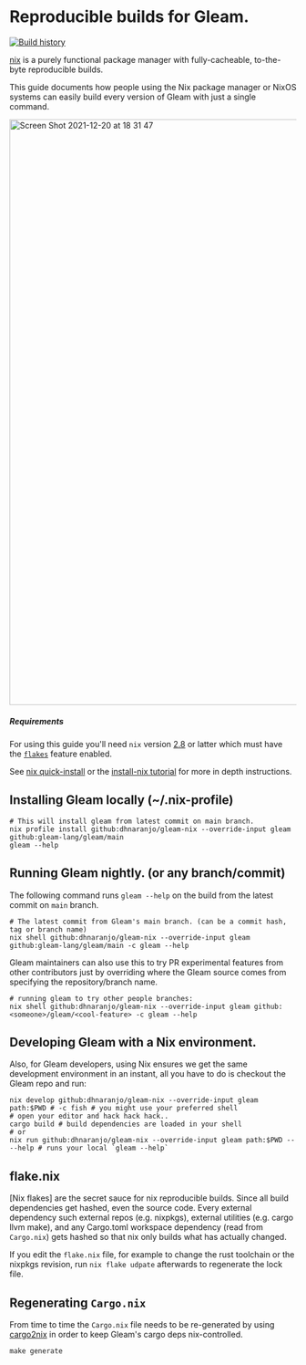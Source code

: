 # Reproducible builds for Gleam.

[![Build history](https://buildstats.info/github/chart/vic/gleam-nix?branch=main)](https://github.com/vic/gleam-nix/actions)

[nix](https://nixos.org/) is a purely functional package manager with
fully-cacheable, to-the-byte reproducible builds.

This guide documents how people using the Nix package manager or
NixOS systems can easily build every version of Gleam with just
a single command.

<img width="1027" alt="Screen Shot 2021-12-20 at 18 31 47" src="https://user-images.githubusercontent.com/331/146850903-6fd42dda-cef3-4f3b-a720-1916ba91ca22.png">


##### Requirements

For using this guide you'll need `nix` version [2.8](https://discourse.nixos.org/t/nix-2-8-0-released/18714)
or latter which must have the [`flakes`](https://nixos.wiki/wiki/Flakes) feature enabled.

See [nix quick-install](https://nixos.org/download.html) or the [install-nix tutorial](https://nix.dev/tutorials/install-nix)
for more in depth instructions.

## Installing Gleam locally (~/.nix-profile)

```shell
# This will install gleam from latest commit on main branch.
nix profile install github:dhnaranjo/gleam-nix --override-input gleam github:gleam-lang/gleam/main
gleam --help
```

## Running Gleam nightly. (or any branch/commit)

The following command runs `gleam --help` on the build from
the latest commit on `main` branch.

```shell
# The latest commit from Gleam's main branch. (can be a commit hash, tag or branch name)
nix shell github:dhnaranjo/gleam-nix --override-input gleam github:gleam-lang/gleam/main -c gleam --help
```

Gleam maintainers can also use this to try PR experimental features
from other contributors just by overriding where the Gleam source
comes from specifying the repository/branch name.

```shell
# running gleam to try other people branches:
nix shell github:dhnaranjo/gleam-nix --override-input gleam github:<someone>/gleam/<cool-feature> -c gleam --help
```

## Developing Gleam with a Nix environment.

Also, for Gleam developers, using Nix ensures we get the same
development environment in an instant, all you have to do is
checkout the Gleam repo and run:

```shell
nix develop github:dhnaranjo/gleam-nix --override-input gleam path:$PWD # -c fish # you might use your preferred shell
# open your editor and hack hack hack..
cargo build # build dependencies are loaded in your shell
# or
nix run github:dhnaranjo/gleam-nix --override-input gleam path:$PWD -- --help # runs your local `gleam --help`
```

## flake.nix

[Nix flakes] are the secret sauce for nix reproducible builds.
Since all build dependencies get hashed, even the source code.
Every external dependency such external repos (e.g. nixpkgs),
external utilities (e.g. cargo llvm make), and any Cargo.toml
workspace dependency (read from `Cargo.nix`) gets hashed so that
nix only builds what has actually changed.

If you edit the `flake.nix` file, for example to change the rust
toolchain or the nixpkgs revision, run `nix flake udpate` afterwards
to regenerate the lock file.

## Regenerating `Cargo.nix`

From time to time the `Cargo.nix` file needs to be re-generated
by using [cargo2nix](https://github.com/cargo2nix/cargo2nix)
in order to keep Gleam's cargo deps nix-controlled.

```shell
make generate
```
